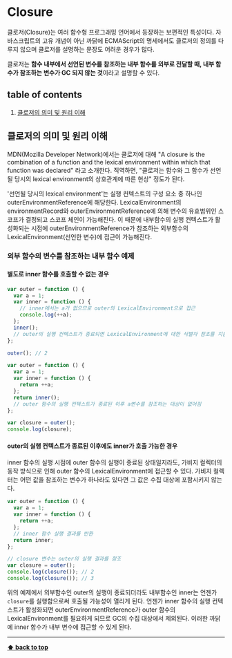 # Closure
클로저(Closure)는 여러 함수형 프로그래밍 언어에서 등장하는 보편적인 특성이다. 자바스크립트의 고유 개념이 아닌 까닭에 ECMAScript의 명세에서도 클로저의 정의를 다루지 않으며 클로저를 설명하는 문장도 어려운 경우가 많다.

클로저는 **함수 내부에서 선언된 변수를 참조하는 내부 함수를 외부로 전달할 때, 내부 함수가 참조하는 변수가 GC 되지 않는 것**이라고 설명할 수 있다.

## table of contents
1. [클로저의 의미 및 원리 이해](#클로저의-의미-및-원리-이해)


## 클로저의 의미 및 원리 이해
MDN(Mozilla Developer Network)에서는 클로저에 대해 "A closure is the combination of a function and the lexical environment within which that function was declared" 라고 소개한다. 직역하면, "클로저는 함수와 그 함수가 선언될 당시의 lexical environment의 상호관계에 따른 현상" 정도가 된다. 

'선언될 당시의 lexical environment'는 실행 컨텍스트의 구성 요소 중 하나인 outerEnvironmentReference에 해당한다. LexicalEnvironment의 environmentRecord와 outerEnvironmentReference에 의해 변수의 유효범위인 스코프가 결정되고 스코프 체인이 가능해진다. 이 때문에 내부함수의 실행 컨텍스트가 활성화되는 시점에 outerEnvironmentReference가 참조하는 외부함수의 LexicalEnvironment(선언한 변수)에 접근이 가능해진다.

### 외부 함수의 변수를 참조하는 내부 함수 예제

#### 별도로 inner 함수를 호출할 수 없는 경우

```javascript
var outer = function () {
  var a = 1;
  var inner = function () {
    // inner에서는 a가 없으므로 outer의 LexicalEnvironment으로 접근
    console.log(++a);
  };
  inner();
  // outer의 실행 컨텍스트가 종료되면 LexicalEnvironment에 대한 식별자 참조를 지움
};

outer(); // 2
```

```javascript
var outer = function () {
  var a = 1;
  var inner = function () {
    return ++a;
  };
  return inner();
  // outer 함수의 실행 컨텍스트가 종료된 이후 a변수를 참조하는 대상이 없어짐
};

var closure = outer();
console.log(closure);
```

#### outer의 실행 컨텍스트가 종료된 이후에도 inner가 호출 가능한 경우
inner 함수의 실행 시점에 outer 함수의 실행이 종료된 상태일지라도, 가비지 컬렉터의 동작 방식으로 인해 outer 함수의 LexicalEnvironment에 접근할 수 있다. 가비지 컬렉터는 어떤 값을 참조하는 변수가 하나라도 있다면 그 값은 수집 대상에 포함시키지 않는다. 

```javascript
var outer = function () {
  var a = 1;
  var inner = function () {
    return ++a;
  };
  // inner 함수 실행 결과를 반환
  return inner;
};

// closure 변수는 outer의 실행 결과를 참조
var closure = outer();
console.log(closure()); // 2
console.log(closure()); // 3
```

위의 예제에서 외부함수인 outer의 실행이 종료되더라도 내부함수인 inner는 언젠가 `closure`를 실행함으로써 호출될 가능성이 열리게 된다. 언젠가 inner 함수의 실행 컨텍스트가 활성화되면 outerEnvironmentReference가 outer 함수의 LexicalEnvironment를 필요하게 되므로 GC의 수집 대상에서 제외된다. 이러한 까닭에 inner 함수가 내부 변수에 접근할 수 있게 된다.


---

**[⬆ back to top](#table-of-contents)**